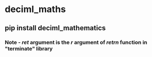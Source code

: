 # deciml_maths

## pip install deciml_mathematics

### Note - *ret* argument is the *r* argument of *retrn* function in "terminate" library

